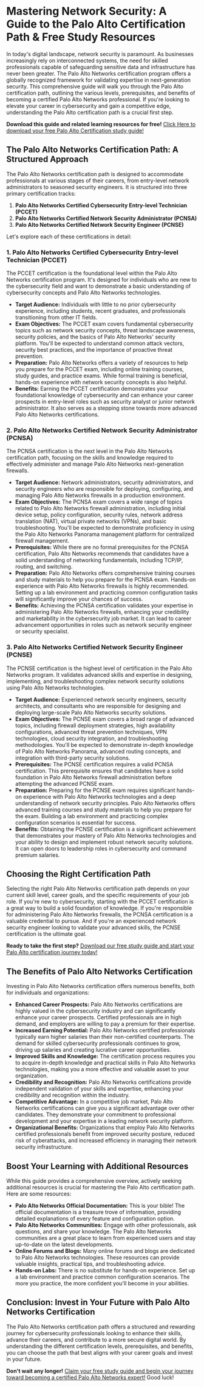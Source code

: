 # Mastering Network Security: A Guide to the Palo Alto Certification Path & Free Study Resources

In today's digital landscape, network security is paramount. As businesses increasingly rely on interconnected systems, the need for skilled professionals capable of safeguarding sensitive data and infrastructure has never been greater. The Palo Alto Networks certification program offers a globally recognized framework for validating expertise in next-generation security. This comprehensive guide will walk you through the Palo Alto certification path, outlining the various levels, prerequisites, and benefits of becoming a certified Palo Alto Networks professional. If you're looking to elevate your career in cybersecurity and gain a competitive edge, understanding the Palo Alto certification path is a crucial first step.

**Download this guide and related learning resources for free!** [Click Here to download your free Palo Alto Certification study guide!](https://udemywork.com/palo-alto-certification-path)

## The Palo Alto Networks Certification Path: A Structured Approach

The Palo Alto Networks certification path is designed to accommodate professionals at various stages of their careers, from entry-level network administrators to seasoned security engineers. It is structured into three primary certification tracks:

1.  **Palo Alto Networks Certified Cybersecurity Entry-level Technician (PCCET)**
2.  **Palo Alto Networks Certified Network Security Administrator (PCNSA)**
3.  **Palo Alto Networks Certified Network Security Engineer (PCNSE)**

Let's explore each of these certifications in detail:

### 1. Palo Alto Networks Certified Cybersecurity Entry-level Technician (PCCET)

The PCCET certification is the foundational level within the Palo Alto Networks certification program. It's designed for individuals who are new to the cybersecurity field and want to demonstrate a basic understanding of cybersecurity concepts and Palo Alto Networks technologies.

*   **Target Audience:** Individuals with little to no prior cybersecurity experience, including students, recent graduates, and professionals transitioning from other IT fields.
*   **Exam Objectives:** The PCCET exam covers fundamental cybersecurity topics such as network security concepts, threat landscape awareness, security policies, and the basics of Palo Alto Networks' security platform. You'll be expected to understand common attack vectors, security best practices, and the importance of proactive threat prevention.
*   **Preparation:** Palo Alto Networks offers a variety of resources to help you prepare for the PCCET exam, including online training courses, study guides, and practice exams. While formal training is beneficial, hands-on experience with network security concepts is also helpful.
*   **Benefits:** Earning the PCCET certification demonstrates your foundational knowledge of cybersecurity and can enhance your career prospects in entry-level roles such as security analyst or junior network administrator. It also serves as a stepping stone towards more advanced Palo Alto Networks certifications.

### 2. Palo Alto Networks Certified Network Security Administrator (PCNSA)

The PCNSA certification is the next level in the Palo Alto Networks certification path, focusing on the skills and knowledge required to effectively administer and manage Palo Alto Networks next-generation firewalls.

*   **Target Audience:** Network administrators, security administrators, and security engineers who are responsible for deploying, configuring, and managing Palo Alto Networks firewalls in a production environment.
*   **Exam Objectives:** The PCNSA exam covers a wide range of topics related to Palo Alto Networks firewall administration, including initial device setup, policy configuration, security rules, network address translation (NAT), virtual private networks (VPNs), and basic troubleshooting. You'll be expected to demonstrate proficiency in using the Palo Alto Networks Panorama management platform for centralized firewall management.
*   **Prerequisites:** While there are no formal prerequisites for the PCNSA certification, Palo Alto Networks recommends that candidates have a solid understanding of networking fundamentals, including TCP/IP, routing, and switching.
*   **Preparation:** Palo Alto Networks offers comprehensive training courses and study materials to help you prepare for the PCNSA exam. Hands-on experience with Palo Alto Networks firewalls is highly recommended. Setting up a lab environment and practicing common configuration tasks will significantly improve your chances of success.
*   **Benefits:** Achieving the PCNSA certification validates your expertise in administering Palo Alto Networks firewalls, enhancing your credibility and marketability in the cybersecurity job market. It can lead to career advancement opportunities in roles such as network security engineer or security specialist.

### 3. Palo Alto Networks Certified Network Security Engineer (PCNSE)

The PCNSE certification is the highest level of certification in the Palo Alto Networks program. It validates advanced skills and expertise in designing, implementing, and troubleshooting complex network security solutions using Palo Alto Networks technologies.

*   **Target Audience:** Experienced network security engineers, security architects, and consultants who are responsible for designing and deploying large-scale Palo Alto Networks security solutions.
*   **Exam Objectives:** The PCNSE exam covers a broad range of advanced topics, including firewall deployment strategies, high availability configurations, advanced threat prevention techniques, VPN technologies, cloud security integration, and troubleshooting methodologies. You'll be expected to demonstrate in-depth knowledge of Palo Alto Networks Panorama, advanced routing concepts, and integration with third-party security solutions.
*   **Prerequisites:** The PCNSE certification requires a valid PCNSA certification. This prerequisite ensures that candidates have a solid foundation in Palo Alto Networks firewall administration before attempting the advanced PCNSE exam.
*   **Preparation:** Preparing for the PCNSE exam requires significant hands-on experience with Palo Alto Networks technologies and a deep understanding of network security principles. Palo Alto Networks offers advanced training courses and study materials to help you prepare for the exam. Building a lab environment and practicing complex configuration scenarios is essential for success.
*   **Benefits:** Obtaining the PCNSE certification is a significant achievement that demonstrates your mastery of Palo Alto Networks technologies and your ability to design and implement robust network security solutions. It can open doors to leadership roles in cybersecurity and command premium salaries.

## Choosing the Right Certification Path

Selecting the right Palo Alto Networks certification path depends on your current skill level, career goals, and the specific requirements of your job role. If you're new to cybersecurity, starting with the PCCET certification is a great way to build a solid foundation of knowledge. If you're responsible for administering Palo Alto Networks firewalls, the PCNSA certification is a valuable credential to pursue. And if you're an experienced network security engineer looking to validate your advanced skills, the PCNSE certification is the ultimate goal.

**Ready to take the first step?** [Download our free study guide and start your Palo Alto certification journey today!](https://udemywork.com/palo-alto-certification-path)

## The Benefits of Palo Alto Networks Certification

Investing in Palo Alto Networks certification offers numerous benefits, both for individuals and organizations:

*   **Enhanced Career Prospects:** Palo Alto Networks certifications are highly valued in the cybersecurity industry and can significantly enhance your career prospects. Certified professionals are in high demand, and employers are willing to pay a premium for their expertise.
*   **Increased Earning Potential:** Palo Alto Networks certified professionals typically earn higher salaries than their non-certified counterparts. The demand for skilled cybersecurity professionals continues to grow, driving up salaries and creating lucrative career opportunities.
*   **Improved Skills and Knowledge:** The certification process requires you to acquire in-depth knowledge and practical skills in Palo Alto Networks technologies, making you a more effective and valuable asset to your organization.
*   **Credibility and Recognition:** Palo Alto Networks certifications provide independent validation of your skills and expertise, enhancing your credibility and recognition within the industry.
*   **Competitive Advantage:** In a competitive job market, Palo Alto Networks certifications can give you a significant advantage over other candidates. They demonstrate your commitment to professional development and your expertise in a leading network security platform.
*   **Organizational Benefits:** Organizations that employ Palo Alto Networks certified professionals benefit from improved security posture, reduced risk of cyberattacks, and increased efficiency in managing their network security infrastructure.

##  Boost Your Learning with Additional Resources

While this guide provides a comprehensive overview, actively seeking additional resources is crucial for mastering the Palo Alto certification path. Here are some resources:

*   **Palo Alto Networks Official Documentation:** This is your bible! The official documentation is a treasure trove of information, providing detailed explanations of every feature and configuration option.
*   **Palo Alto Networks Communities:** Engage with other professionals, ask questions, and share your knowledge. The Palo Alto Networks communities are a great place to learn from experienced users and stay up-to-date on the latest developments.
*   **Online Forums and Blogs:** Many online forums and blogs are dedicated to Palo Alto Networks technologies. These resources can provide valuable insights, practical tips, and troubleshooting advice.
*   **Hands-on Labs:** There is no substitute for hands-on experience. Set up a lab environment and practice common configuration scenarios. The more you practice, the more confident you'll become in your abilities.

## Conclusion: Invest in Your Future with Palo Alto Networks Certification

The Palo Alto Networks certification path offers a structured and rewarding journey for cybersecurity professionals looking to enhance their skills, advance their careers, and contribute to a more secure digital world. By understanding the different certification levels, prerequisites, and benefits, you can choose the path that best aligns with your career goals and invest in your future.

**Don't wait any longer!** [Claim your free study guide and begin your journey toward becoming a certified Palo Alto Networks expert!](https://udemywork.com/palo-alto-certification-path) Good luck!
